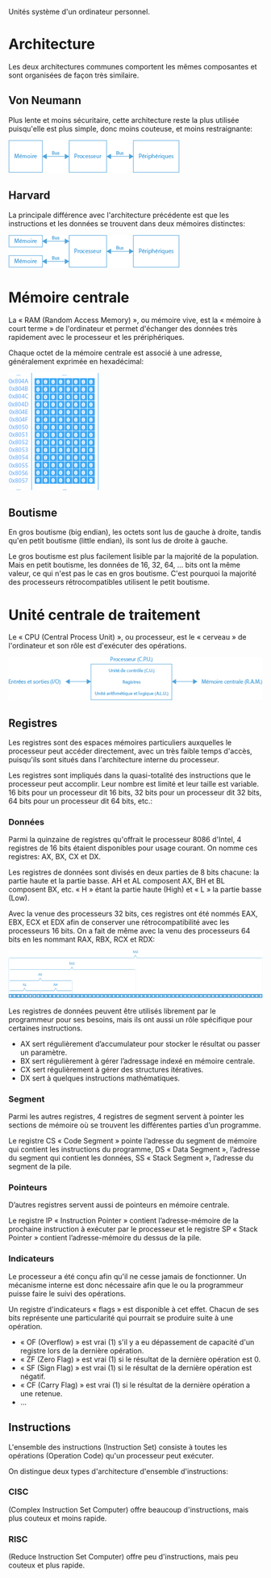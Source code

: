Unités système d'un ordinateur personnel.

# Architecture

Les deux architectures communes comportent les mêmes composantes et sont organisées de façon très similaire.

## Von Neumann

Plus lente et moins sécuritaire, cette architecture reste la plus utilisée puisqu'elle est plus simple, donc moins couteuse, et moins restraignante:

![Von Neumann](Images/VonNeumann.png)

## Harvard

La principale différence avec l'architecture précédente est que les instructions et les données se trouvent dans deux mémoires distinctes:

![Harvard](Images/Harvard.png)

# Mémoire centrale

La « RAM (Random Access Memory) », ou mémoire vive, est la « mémoire à court terme » de l'ordinateur et permet d'échanger des données très rapidement avec le processeur et les prériphériques.

Chaque octet de la mémoire centrale est associé à une adresse, généralement exprimée en hexadécimal:

![RAM](Images/RAM.png)

## Boutisme

En gros boutisme (big endian), les octets sont lus de gauche à droite, tandis qu'en petit boutisme (little endian), ils sont lus de droite à gauche.

Le gros boutisme est plus facilement lisible par la majorité de la population. Mais en petit boutisme, les données de 16, 32, 64, ... bits ont la même valeur, ce qui n'est pas le cas en gros boutisme. C'est pourquoi la majorité des processeurs rétrocompatibles utilisent le petit boutisme.

# Unité centrale de traitement

Le « CPU (Central Process Unit) », ou processeur, est le « cerveau » de l'ordinateur et son rôle est d'exécuter des opérations.

![CPU](Images/CPU.png)

## Registres

Les registres sont des espaces mémoires particuliers auxquelles le processeur peut accéder directement, avec un très faible temps d'accès, puisqu'ils sont situés dans l'architecture interne du processeur.

Les registres sont impliqués dans la quasi-totalité des instructions que le processeur peut accomplir. Leur nombre est limité et leur taille est variable. 16 bits pour un processeur dit 16 bits, 32 bits pour un processeur dit 32 bits, 64 bits pour un processeur dit 64 bits, etc.:

### Données

Parmi la quinzaine de registres qu'offrait le processeur 8086 d'Intel, 4 registres de 16 bits étaient disponibles pour usage courant. On nomme ces registres: AX, BX, CX et DX.

Les registres de données sont divisés en deux parties de 8 bits chacune: la partie haute et la partie basse. AH et AL composent AX, BH et BL composent BX, etc. « H » étant la partie haute (High) et « L » la partie basse (Low).

Avec la venue des processeurs 32 bits, ces registres ont été nommés EAX, EBX, ECX et EDX afin de conserver une rétrocompatibilité avec les processeurs 16 bits. On a fait de même avec la venu des processeurs 64 bits en les nommant RAX, RBX, RCX et RDX:

![Registre](Images/Register.png)

Les registres de données peuvent être utilisés librement par le programmeur pour ses besoins, mais ils ont aussi un rôle spécifique pour certaines instructions.

- AX sert régulièrement d’accumulateur pour stocker le résultat ou passer un paramètre.
- BX sert régulièrement à gérer l’adressage indexé en mémoire centrale.
- CX sert régulièrement à gérer des structures itératives.
- DX sert à quelques instructions mathématiques.

### Segment

Parmi les autres registres, 4 registres de segment servent à pointer les sections de mémoire où se trouvent les différentes parties d’un programme.

Le registre CS « Code Segment » pointe l’adresse du segment de mémoire qui contient les instructions du programme, DS « Data Segment », l’adresse du segment qui contient les données, SS « Stack Segment », l’adresse du segment de la pile.

### Pointeurs

D’autres registres servent aussi de pointeurs en mémoire centrale.

Le registre IP « Instruction Pointer » contient l’adresse-mémoire de la prochaine instruction à exécuter par le processeur et le registre SP « Stack Pointer » contient l’adresse-mémoire du dessus de la pile.

### Indicateurs

Le processeur a été conçu afin qu'il ne cesse jamais de fonctionner. Un mécanisme interne est donc nécessaire afin que le ou la programmeur puisse faire le suivi des opérations.

Un registre d'indicateurs « flags » est disponible à cet effet. Chacun de ses bits représente une particularité qui pourrait se produire suite à une opération.

- « OF (Overflow) » est vrai (1) s'il y a eu dépassement de capacité d'un registre lors de la dernière opération.
- « ZF (Zero Flag) » est vrai (1) si le résultat de la dernière opération est 0.
- « SF (Sign Flag) » est vrai (1) si le résultat de la dernière opération est négatif.
- « CF (Carry Flag) » est vrai (1) si le résultat de la dernière opération a une retenue.
- ...

## Instructions

L'ensemble des instructions (Instruction Set) consiste à toutes les opérations (Operation Code) qu'un processeur peut exécuter.

On distingue deux types d'architecture d'ensemble d'instructions:

### CISC

(Complex Instruction Set Computer) offre beaucoup d'instructions, mais plus couteux et moins rapide.

### RISC

(Reduce Instruction Set Computer) offre peu d'instructions, mais peu couteux et plus rapide.
